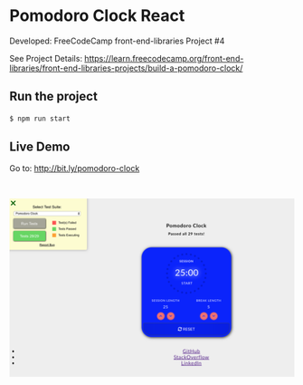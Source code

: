 # Pomodoro Clock React
Developed: FreeCodeCamp front-end-libraries Project #4


See Project Details: https://learn.freecodecamp.org/front-end-libraries/front-end-libraries-projects/build-a-pomodoro-clock/


## Run the project

```sh
$ npm run start
```

## Live Demo

Go to: http://bit.ly/pomodoro-clock

<br/>

![](./public/pomodoro-clock.png)
